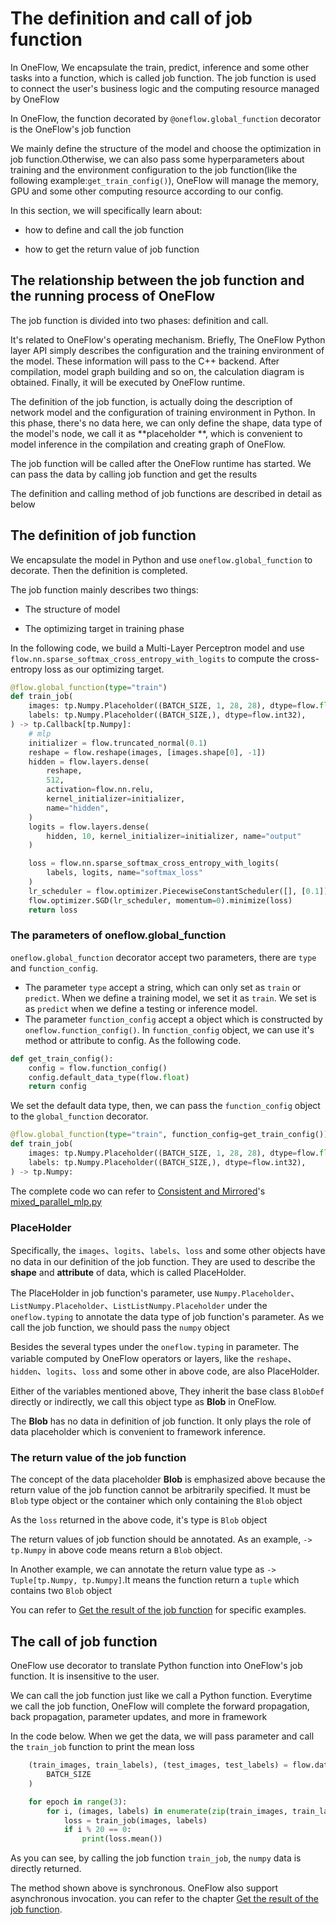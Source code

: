 # The definition and call of job function

In OneFlow, We encapsulate the train, predict, inference and some other tasks into a function, which is called job function. The job function is used to connect the user's business logic and the computing resource managed by OneFlow

In OneFlow, the function decorated by `@oneflow.global_function` decorator is the OneFlow's job function

We mainly define the structure of the model and choose the optimization in job function.Otherwise, we can also pass some hyperparameters about training and the environment configuration to the job function(like the following example:`get_train_config()`), OneFlow will manage the memory, GPU and some other computing resource according to our config.

In this section, we will specifically learn about:

* how to define and call the job function

* how to get the return value of job function

## The relationship between the job function and the running process of OneFlow

The job function is divided into two phases: definition and call.

It's related to OneFlow's operating mechanism. Briefly, The OneFlow Python layer API simply describes the configuration and the training environment of the model. These information will pass to the C++ backend. After compilation, model graph building and so on, the calculation diagram is obtained. Finally, it will be executed by OneFlow runtime.

The definition of the job function, is actually doing the description of network model and the configuration of training environment in Python. In this phase, there's no data here, we can only define the shape, data type of the model's node, we call it as  **placeholder **, which is convenient to model inference in the compilation and creating graph of OneFlow.

The job function will be called after the OneFlow runtime has started. We can pass the data by calling job function and get the results

The definition and calling method of job functions are described in detail as below

## The definition of job function

We encapsulate the model in Python and use `oneflow.global_function` to decorate. Then the definition is completed.

The job function mainly describes two things:

* The structure of model

* The optimizing target in training phase

In the following code, we build a Multi-Layer Perceptron model and use `flow.nn.sparse_softmax_cross_entropy_with_logits` to compute the cross-entropy loss as our optimizing target.

```python
@flow.global_function(type="train")
def train_job(
    images: tp.Numpy.Placeholder((BATCH_SIZE, 1, 28, 28), dtype=flow.float),
    labels: tp.Numpy.Placeholder((BATCH_SIZE,), dtype=flow.int32),
) -> tp.Callback[tp.Numpy]:
    # mlp
    initializer = flow.truncated_normal(0.1)
    reshape = flow.reshape(images, [images.shape[0], -1])
    hidden = flow.layers.dense(
        reshape,
        512,
        activation=flow.nn.relu,
        kernel_initializer=initializer,
        name="hidden",
    )
    logits = flow.layers.dense(
        hidden, 10, kernel_initializer=initializer, name="output"
    )

    loss = flow.nn.sparse_softmax_cross_entropy_with_logits(
        labels, logits, name="softmax_loss"
    )
    lr_scheduler = flow.optimizer.PiecewiseConstantScheduler([], [0.1])
    flow.optimizer.SGD(lr_scheduler, momentum=0).minimize(loss)
    return loss
```

### The parameters of oneflow.global_function

`oneflow.global_function` decorator accept two parameters, there are `type` and `function_config`. 

- The parameter `type` accept a string, which can only set as `train` or `predict`. When we define a training model, we set it as `train`. We set is as `predict` when we define a testing or inference model. 
- The parameter `function_config` accept a object which is constructed by `oneflow.function_config()`. In `function_config` object, we can use it's method or attribute to config. As the following code. 

```python
def get_train_config():
    config = flow.function_config()
    config.default_data_type(flow.float)
    return config
```

We set the default data type, then, we can pass the `function_config` object to the `global_function` decorator. 

```python
@flow.global_function(type="train", function_config=get_train_config())
def train_job(
    images: tp.Numpy.Placeholder((BATCH_SIZE, 1, 28, 28), dtype=flow.float),
    labels: tp.Numpy.Placeholder((BATCH_SIZE,), dtype=flow.int32),
) -> tp.Numpy:
```

The complete code wo can refer to [Consistent and Mirrored](consistent_mirrored.md)'s  [mixed_parallel_mlp.py](../code/extended_topics/hybrid_parallelism_mlp.py)

### PlaceHolder

Specifically, the `images`、`logits`、`labels`、`loss` and some other objects have no data in our definition of the job function. They are used to describe the **shape** and **attribute** of data, which is called PlaceHolder.

The PlaceHolder in job function's parameter, use `Numpy.Placeholder`、`ListNumpy.Placeholder`、`ListListNumpy.Placeholder` under the `oneflow.typing` to annotate the data type of job function's parameter. As we call the job function, we should pass the `numpy` object

Besides the several types under the `oneflow.typing` in parameter. The variable computed by OneFlow operators or layers, like the `reshape`、`hidden`、`logits`、`loss` and some other in above code, are also PlaceHolder.

Either of the variables mentioned above, They inherit the base class `BlobDef` directly or indirectly, we call this object type as **Blob** in OneFlow. 

The **Blob** has no data in definition of job function. It only plays the role of data placeholder which is convenient to framework inference.

### The return value of the job function

The concept of the data placeholder **Blob** is emphasized above because the return value of the job function cannot be arbitrarily specified. It must be `Blob` type object or the container which only containing the `Blob` object

As the `loss` returned in the above code, it's type is `Blob` object

The return values of job function should be annotated. As an example, `-> tp.Numpy` in above code means return a `Blob` object.

In Another example, we can annotate the return value type as `-> Tuple[tp.Numpy, tp.Numpy]`.It means the function return a `tuple` which contains two `Blob` object

You can refer to [Get the result of the job function](../basics_topics/async_get.md) for specific examples.

## The call of job function

OneFlow use decorator to translate Python function into OneFlow's job function. It is insensitive to the user.

We can call the job function just like we call a Python function. Everytime we call the job function, OneFlow will complete the forward propagation, back propagation, parameter updates, and more in framework

In the code below. When we get the data, we will pass parameter and call the `train_job` function to print the mean loss

```python
    (train_images, train_labels), (test_images, test_labels) = flow.data.load_mnist(
        BATCH_SIZE
    )

    for epoch in range(3):
        for i, (images, labels) in enumerate(zip(train_images, train_labels)):
            loss = train_job(images, labels)
            if i % 20 == 0:
                print(loss.mean())
```

As you can see, by calling the job function `train_job`, the `numpy` data is directly returned.

The method shown above is synchronous. OneFlow also support asynchronous invocation. you can refer to the chapter [Get the result of the job function](../basics_topics/async_get.md).

